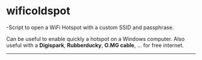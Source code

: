 # wificoldspot
-Script to open a WiFi Hotspot with a custom SSID and passphrase.

Can be useful to enable quickly a hotspot on a Windows computer.
Also useful with a **Digispark**, **Rubberducky**, **O.MG cable**, ...
for free internet.

<hr>
